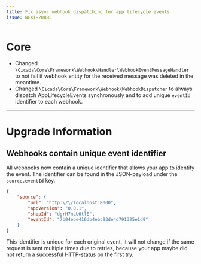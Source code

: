```yaml
---
title: Fix async webhook dispatching for app lifecycle events
issue: NEXT-20885
---
```

# Core
* Changed `\Cicada\Core\Framework\Webhook\Handler\WebhookEventMessageHandler` to not fail if webhook entity for the received message was deleted in the meantime.
* Changed `\Cicada\Core\Framework\Webhook\WebhookDispatcher` to always dispatch AppLifecycleEvents synchronously and to add unique `eventId` identifier to each webhook.
___
# Upgrade Information
## Webhooks contain unique event identifier
All webhooks now contain a unique identifier that allows your app to identify the event.
The identifier can be found in the JSON-payload under the `source.eventId` key.

```json
{
    "source": {
        "url": "http:\/\/localhost:8000",
        "appVersion": "0.0.1",
        "shopId": "dgrH7nLU6tlE",
        "eventId": "7b04ebe416db4ebc93de4d791325e1d9"
    }
}

```
This identifier is unique for each original event, it will not change if the same request is sent multiple times due to retries, 
because your app maybe did not return a successful HTTP-status on the first try.

